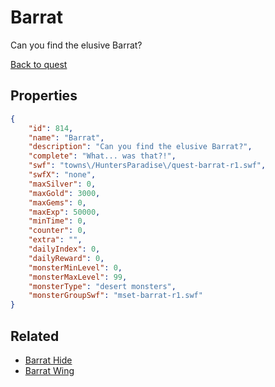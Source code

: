 # Barrat

Can you find the elusive Barrat?

[Back to quest](../quests.md)

## Properties

```json
{
    "id": 814,
    "name": "Barrat",
    "description": "Can you find the elusive Barrat?",
    "complete": "What... was that?!",
    "swf": "towns\/HuntersParadise\/quest-barrat-r1.swf",
    "swfX": "none",
    "maxSilver": 0,
    "maxGold": 3000,
    "maxGems": 0,
    "maxExp": 50000,
    "minTime": 0,
    "counter": 0,
    "extra": "",
    "dailyIndex": 0,
    "dailyReward": 0,
    "monsterMinLevel": 0,
    "monsterMaxLevel": 99,
    "monsterType": "desert monsters",
    "monsterGroupSwf": "mset-barrat-r1.swf"
}
```

## Related

- [Barrat Hide](../items/5951-barrat-hide.md)
- [Barrat Wing](../items/5952-barrat-wing.md)

